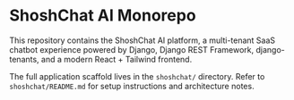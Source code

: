 # ShoshChat AI Monorepo

This repository contains the ShoshChat AI platform, a multi-tenant SaaS chatbot experience powered by Django, Django REST Framework, django-tenants, and a modern React + Tailwind frontend.

The full application scaffold lives in the `shoshchat/` directory. Refer to `shoshchat/README.md` for setup instructions and architecture notes.
